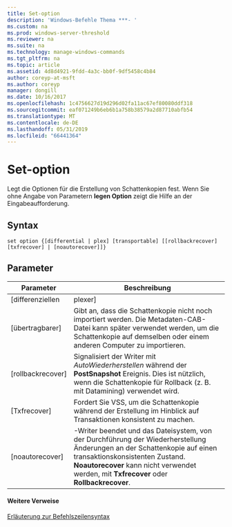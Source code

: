 ```yaml
---
title: Set-option
description: 'Windows-Befehle Thema ***- '
ms.custom: na
ms.prod: windows-server-threshold
ms.reviewer: na
ms.suite: na
ms.technology: manage-windows-commands
ms.tgt_pltfrm: na
ms.topic: article
ms.assetid: 4d8d4921-9fdd-4a3c-bb0f-9df5458c4b84
author: coreyp-at-msft
ms.author: coreyp
manager: dongill
ms.date: 10/16/2017
ms.openlocfilehash: 1c4756627d19d296d02fa11ac67ef80080ddf318
ms.sourcegitcommit: eaf071249b6eb6b1a758b38579a2d87710abfb54
ms.translationtype: MT
ms.contentlocale: de-DE
ms.lasthandoff: 05/31/2019
ms.locfileid: "66441364"
---
```

# <a name="set-option"></a>Set-option



Legt die Optionen für die Erstellung von Schattenkopien fest. Wenn Sie ohne Angabe von Parametern **legen Option** zeigt die Hilfe an der Eingabeaufforderung.

## <a name="syntax"></a>Syntax

```
set option {[differential | plex] [transportable] [[rollbackrecover] [txfrecover] | [noautorecover]]}
```

## <a name="parameters"></a>Parameter

|     Parameter     |                                                                                                  Beschreibung                                                                                                  |
|-------------------|---------------------------------------------------------------------------------------------------------------------------------------------------------------------------------------------------------------|
|   [differenziellen   |                                                                                                     plexer]                                                                                                     |
|  [übertragbarer]  |                       Gibt an, dass die Schattenkopie nicht noch importiert werden. Die Metadaten-CAB-Datei kann später verwendet werden, um die Schattenkopie auf demselben oder einem anderen Computer zu importieren.                       |
| [rollbackrecover] |                     Signalisiert der Writer mit *AutoWiederherstellen* während der **PostSnapshot** Ereignis. Dies ist nützlich, wenn die Schattenkopie für Rollback (z. B. mit Datamining) verwendet wird.                      |
|   [Txfrecover]    |                                                               Fordert Sie VSS, um die Schattenkopie während der Erstellung im Hinblick auf Transaktionen konsistent zu machen.                                                                |
|  [noautorecover]  | -Writer beendet und das Dateisystem, von der Durchführung der Wiederherstellung Änderungen an der Schattenkopie auf einen transaktionskonsistenten Zustand. **Noautorecover** kann nicht verwendet werden, mit **Txfrecover** oder **Rollbackrecover**. |

#### <a name="additional-references"></a>Weitere Verweise

[Erläuterung zur Befehlszeilensyntax](command-line-syntax-key.md)